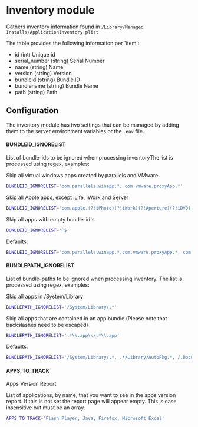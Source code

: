 Inventory module
================

Gathers inventory information found in `/Library/Managed Installs/ApplicationInventory.plist`

The table provides the following information per 'item':

* id (int) Unique id
* serial_number (string) Serial Number
* name (string) Name
* version (string) Version
* bundleid (string) Bundle ID
* bundlename (string) Bundle Name
* path (string) Path

Configuration
-------------

The inventory module has two settings that can be managed by adding them to the server environment variables or the `.env` file.

#### BUNDLEID_IGNORELIST

List of bundle-ids to be ignored when processing inventoryThe list is processed using regex, examples:

Skip  all virtual windows apps created by parallels and VMware
```bash
BUNDLEID_IGNORELIST='com.parallels.winapp.*, com.vmware.proxyApp.*'
```
Skip all Apple apps, except iLife, iWork and Server
```bash
BUNDLEID_IGNORELIST='com.apple.(?!iPhoto)(?!iWork)(?!Aperture)(?!iDVD)(?!garageband)(?!iMovieApp)(?!Server).*'
```
Skip all apps with empty bundle-id's
```bash
BUNDLEID_IGNORELIST='^$'
```

Defaults:
```bash
BUNDLEID_IGNORELIST='com.parallels.winapp.*,com.vmware.proxyApp.*, com.apple.print.PrinterProxy, com.google.Chrome.app.*'
```

#### BUNDLEPATH_IGNORELIST

List of bundle-paths to be ignored when processing inventory. The list is processed using regex, examples:

Skip all apps in /System/Library
```bash
BUNDLEPATH_IGNORELIST='/System/Library/.*'
```
Skip all apps that are contained in an app bundle (Please note that backslashes need to be escaped)
```bash
BUNDLEPATH_IGNORELIST='.*\\.app\\/.*\\.app'
```

Defaults:
```bash
BUNDLEPATH_IGNORELIST='/System/Library/.*, .*/Library/AutoPkg.*, /.DocumentRevisions-V100/.*, /Library/Application Support/Adobe/Uninstall/.*, .*/Library/Application Support/Google/Chrome/Default/Web Applications/.*'
```

#### APPS_TO_TRACK

Apps Version Report

List of applications, by name, that you want to see in the apps
version report. If this is not set the report page will appear empty.
This is case insensitive but must be an array.

```bash
APPS_TO_TRACK='Flash Player, Java, Firefox, Microsoft Excel'
```

